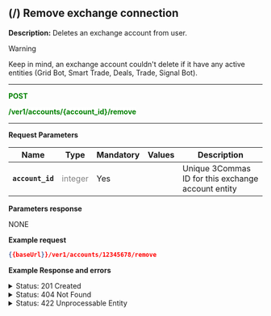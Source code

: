 ## (/) Remove exchange connection

**Description:** Deletes an exchange account from user.

> [!WARNING]
> Keep in mind, an exchange account couldn't delete if it have any active entities (Grid Bot, Smart Trade, Deals, Trade, Signal Bot).

----------

<mark style="color:green;background-color:white" > **POST**

<mark style="color:green;background-color:white" > **/ver1/accounts/{account_id}/remove**

----------


**Request Parameters**

| Name | Type |	Mandatory |	Values	| Description|
|------|------|-----------|-----------------|------------|
|**`account_id`**  | <mark style="color:grey;background-color:white"> integer | Yes |  | Unique 3Commas ID for this exchange account entity |

**Parameters response**

NONE




**Example request**
```json
{{baseUrl}}/ver1/accounts/12345678/remove
```

**Example Response and errors**


<details>
<summary>Status: 201 Created</summary>

```json
true
```
</details>

<details>
<summary>Status: 404 Not Found</summary>

```json
{
    "error": "not_found",
    "error_description": "Not Found"
}
```
</details>

<details>
<summary> Status: 422 Unprocessable Entity</summary>

```json
{
    "error": "account_not_deletable",
    "error_description": "There are active trading deals on this exchange. Close all trading operations and try again"
}
```

</details>